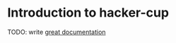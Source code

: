 # Introduction to hacker-cup

TODO: write [great documentation](http://jacobian.org/writing/what-to-write/)
